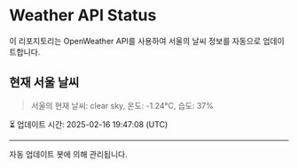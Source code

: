 
# Weather API Status

이 리포지토리는 OpenWeather API를 사용하여 서울의 날씨 정보를 자동으로 업데이트합니다.

## 현재 서울 날씨
> 서울의 현재 날씨: clear sky, 온도: -1.24°C, 습도: 37%

⏳ 업데이트 시간: 2025-02-16 19:47:08 (UTC)

---
자동 업데이트 봇에 의해 관리됩니다.
